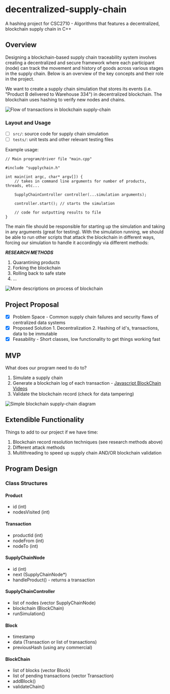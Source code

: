 # decentralized-supply-chain
A hashing project for CSC2710 - Algorithms that features a decentralized, blockchain supply chain in C++

## Overview

Designing a blockchain-based supply chain traceability system involves creating a decentralized and secure framework where each participant (node) can track the movement and history of goods across various stages in the supply chain. Below is an overview of the key concepts and their role in the project.

We want to create a supply chain simulation that stores its events (i.e. "Product B delivered to Warehouse 334") in decentralized blockchain. The blockchain uses hashing to verify new nodes and chains. 

![Flow of transactions in blockchain supply-chain](https://github.com/isaacdenny/decentralized-supply-chain/blob/main/research/blockchain-logistic.png)

### Layout and Usage

- [ ] `src/`: source code for supply chain simulation
- [ ] `tests/`: unit tests and other relevant testing files

Example usage:

```
// Main program/driver file "main.cpp"

#include "supplychain.h"

int main(int argc, char* argv[]) {
    // takes in command line arguments for number of products, threads, etc...

    SupplyChainController controller(...simulation arguments);

    controller.start(); // starts the simulation

    // code for outputting results to file
}
```

The main file should be responsible for starting up the simulation and taking in any arguments (great for testing). With the simulation running, we should be able to run other scripts that attack the blockchain in different ways, forcing our simulation to handle it accordingly via different methods: 

***RESEARCH METHODS***
1. Quarantining products
2. Forking the blockchain
3. Rolling back to safe state
4. ...

![More descriptions on process of blockchain](https://github.com/isaacdenny/decentralized-supply-chain/blob/main/research/blockchain-for-supply-chain.png)

## Project Proposal

- [x] Problem Space - Common supply chain failures and security flaws of centralized data systems
- [x] Proposed Solution
      1. Decentralization
      2. Hashing of id's, transactions, data to be immutable
- [x] Feasability - Short classes, low functionality to get things working fast

## MVP

What does our program need to do to?

1. Simulate a supply chain
2. Generate a blockchain log of each transaction - [Javascript BlockChain Videos](https://www.youtube.com/watch?v=zVqczFZr124&list=PLggJAWhpyrRxKmetiP3RdTa7VAbGaXWub)
3. Validate the blockchain record (check for data tampering)

![Simple blockchain supply-chain diagram](https://github.com/isaacdenny/decentralized-supply-chain/blob/main/research/Blockchain-in-the-supply-chain-2.png)

## Extendible Functionality

Things to add to our project if we have time:

1. Blockchain record resolution techniques (see research methods above)
2. Different attack methods
3. Multithreading to speed up supply chain AND/OR blockchain validation

## Program Design

### Class Structures

#### Product
- id (int)
- nodesVisited (int)

#### Transaction
- productId (int)
- nodeFrom (int)
- nodeTo (int)

#### SupplyChainNode
- id (int)
- next (SupplyChainNode*)
- handleProduct() - returns a transaction

#### SupplyChainController
- list of nodes (vector SupplyChainNode)
- blockchain (BlockChain)
- runSimulation()

#### Block
- timestamp
- data (Transaction or list of transactions)
- previousHash (using any commercial)

#### BlockChain
- list of blocks (vector Block)
- list of pending transactions (vector Transaction)
- addBlock()
- validateChain()
